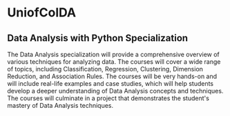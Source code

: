 # UniofColDA
## Data Analysis with Python Specialization

The Data Analysis specialization will provide a comprehensive overview of various techniques for analyzing data. The courses will cover a wide range of topics, including Classification, Regression, Clustering, Dimension Reduction, and Association Rules. The courses will be very hands-on and will include real-life examples and case studies, which will help students develop a deeper understanding of Data Analysis concepts and techniques. The courses will culminate in a project that demonstrates the student's mastery of Data Analysis techniques.
